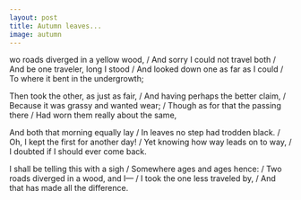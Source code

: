 ```yaml
---
layout: post
title: Autumn leaves...
image: autumn
---
```


<span class="caps" alt="T">wo</span> roads diverged in a yellow wood, /
And sorry I could not travel both /
And be one traveler, long I stood /
And looked down one as far as I could /
To where it bent in the undergrowth; 

Then took the other, as just as fair, /
And having perhaps the better claim, /
Because it was grassy and wanted wear; /
Though as for that the passing there /
Had worn them really about the same, 

And both that morning equally lay /
In leaves no step had trodden black. /
Oh, I kept the first for another day! /
Yet knowing how way leads on to way, /
I doubted if I should ever come back. 

I shall be telling this with a sigh /
Somewhere ages and ages hence: /
Two roads diverged in a wood, and I— /
I took the one less traveled by, /
And that has made all the difference.